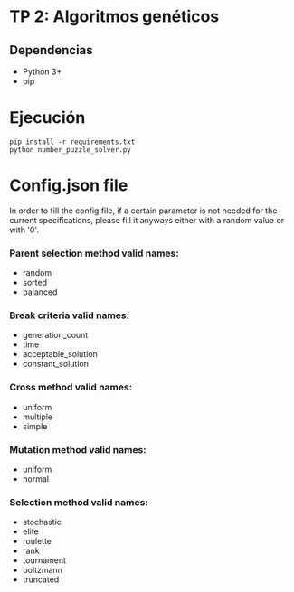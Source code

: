 # TP 2: Algoritmos genéticos

## Dependencias

- Python 3+
- pip

# Ejecución

```
pip install -r requirements.txt
python number_puzzle_solver.py
```

# Config.json file

In order to fill the config file, if a certain parameter is not needed for the current specifications, please fill it anyways either with a random value or with '0'.

### Parent selection method valid names:

- random
- sorted
- balanced

### Break criteria valid names:

- generation_count
- time
- acceptable_solution
- constant_solution

### Cross method valid names:

- uniform
- multiple
- simple

### Mutation method valid names:

- uniform
- normal

### Selection method valid names:

- stochastic
- elite
- roulette
- rank
- tournament
- boltzmann
- truncated
